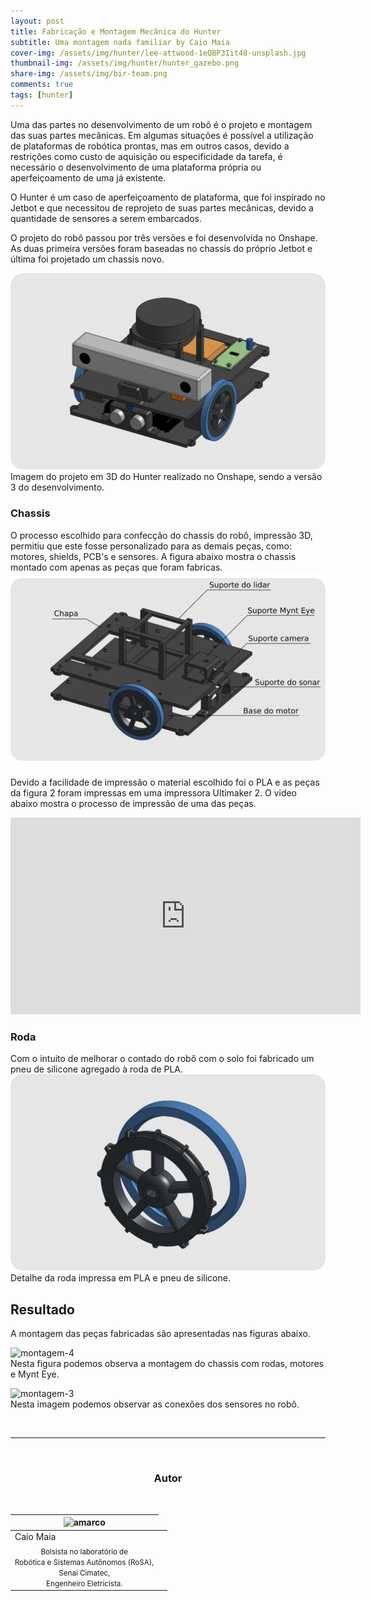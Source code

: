 ```yaml
---
layout: post
title: Fabricação e Montagem Mecânica do Hunter
subtitle: Uma montagem nada familiar by Caio Maia 
cover-img: /assets/img/hunter/lee-attwood-1eQBP3Iit48-unsplash.jpg 
thumbnail-img: /assets/img/hunter/hunter_gazebo.png
share-img: /assets/img/bir-team.png
comments: true
tags: [hunter]
---
```


Uma das partes no desenvolvimento de um robô é o projeto e montagem das suas partes mecânicas. Em algumas situações é possível a utilização de plataformas de robótica prontas, mas em outros casos, devido a restrições como custo de aquisição ou especificidade da tarefa, é necessário o desenvolvimento de uma plataforma própria ou aperfeiçoamento de uma já existente.

O Hunter é um caso de aperfeiçoamento de plataforma, que foi inspirado no Jetbot e que necessitou de reprojeto de suas partes mecânicas, devido a quantidade de sensores a serem embarcados.

O projeto do robô passou por três versões e foi desenvolvida no Onshape. As duas primeira versões foram baseadas no chassis do próprio Jetbot e última foi projetado um chassis novo.


![projeto-hunter](../assets/img/hunter/post-montagem-mecanica/hunter.png)<br>
Imagem do projeto em 3D do Hunter realizado no Onshape, sendo a versão 3 do desenvolvimento.

### Chassis
O processo escolhido para confecção do chassis do robô, impressão 3D, permitiu que este fosse personalizado para as demais peças, como: motores, shields, PCB's e sensores. A figura abaixo mostra o chassis montado com apenas as peças que foram fabricas.
![montagem](../assets/img/hunter/post-montagem-mecanica/montagem.png)


Devido a facilidade de impressão o material escolhido foi o PLA e as peças da figura 2 foram impressas em uma impressora Ultimaker 2. O video abaixo mostra o processo de impressão de uma das peças.


<center>
<iframe width="560" height="315" src="https://www.youtube.com/embed/ZitLNpdgK0I" title="YouTube video player" frameborder="0" allow="accelerometer; autoplay; clipboard-write; encrypted-media; gyroscope; picture-in-picture" allowfullscreen></iframe>
</center>

### Roda
Com o intuito de melhorar o contado do robô com o solo foi fabricado um pneu de silicone agregado à roda de PLA. 
![montagem](../assets/img/hunter/post-montagem-mecanica/roda.png)
Detalhe da roda impressa em PLA e pneu de silicone.


## Resultado

A montagem das peças fabricadas são apresentadas nas figuras abaixo.

![montagem-4](../assets/img/hunter/montagem-mecânica-04.jpg)<br>
Nesta figura podemos observa a montagem do chassis com rodas, motores e Mynt Eye.


![montagem-3](../assets/img/hunter/montagem-mecânica-03.jpeg)<br>
Nesta imagem podemos observar as conexões dos sensores no robô.

<br>

---------------------
<br>

<!-- autor -->
<center><h3 class="post-title">Autor</h3><br/></center>
<div class="row">
  <div class="col-xl-auto offset-xl-0 col-lg-4 offset-lg-0 center">
    <table class="table-borderless highlight">
      <thead>
        <tr>
          <th><img src="{{ 'assets/img/people/caiomaia-1.png' | relative_url }}" width="100" alt="amarco" class="img-fluid rounded-circle" /></th>
        </tr>
      </thead>
      <tbody>
        <tr class="font-weight-bolder" style="text-align: center margin-top: 0">
          <td>Caio Maia</td>
        </tr>
        <tr style="text-align: center" >
          <td style="vertical-align: top"><small>Bolsista no laboratório de <br> Robótica e Sistemas Autônomos (RoSA),<br> Senai Cimatec,<br> Engenheiro Eletricista.</small></td>
          <td></td>
        </tr>
      </tbody>
    </table>
  </div>
</div>

<br>

